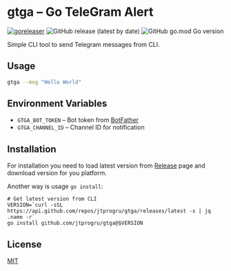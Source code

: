 # gtga – Go TeleGram Alert

[![goreleaser](https://github.com/jtprogru/gtga/actions/workflows/goreleaser.yaml/badge.svg)](https://github.com/jtprogru/gtga/actions/workflows/goreleaser.yaml)
![GitHub release (latest by date)](https://img.shields.io/github/v/release/jtprogru/gtga)
![GitHub go.mod Go version](https://img.shields.io/github/go-mod/go-version/jtprogru/gtga)

Simple CLI tool to send Telegram messages from CLI.

## Usage

```bash
gtga --msg "Hello World"
```

## Environment Variables

- `GTGA_BOT_TOKEN` – Bot token from [BotFather](https://t.me/BotFather)
- `GTGA_CHANNEL_ID` – Channel ID for notification

## Installation

For installation you need to load latest version from [Release](https://github.com/jtprogru/gtga/releases) page and download version for you platform.

Another way is usage `go install`:

```shell
# Get latest version from CLI
VERSION=`curl -sSL https://api.github.com/repos/jtprogru/gtga/releases/latest -s | jq .name -r`
go install github.com/jtprogru/gtga@$VERSION
```

## License

[MIT](https://github.com/jtprogru/gtga/blob/main/LICENSE)

